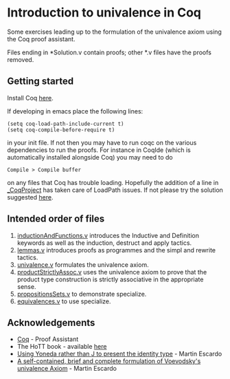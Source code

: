 # Introduction to univalence in Coq

Some exercises leading up to the formulation of the univalence axiom using the Coq proof assistant.

Files ending in *Solution.v contain proofs; other *.v files have the proofs removed.

## Getting started

Install Coq [here](https://coq.inria.fr/).

If developing in emacs place the following lines:

```
(setq coq-load-path-include-current t)
(setq coq-compile-before-require t)
```

in your init file.
If not then you may have to run coqc on the various dependencies to run the proofs.
For instance in CoqIde (which is automatically installed alongside Coq) you may need to do

```
Compile > Compile buffer
```

on any files that Coq has trouble loading. 
Hopefully the addition of a line in [\_CoqProject](_CoqProject) has taken care of LoadPath issues. 
If not please try the solution suggested [here](https://stackoverflow.com/questions/16202666/coqide-cant-load-modules-from-same-folder).

## Intended order of files

1. [inductionAndFunctions.v](inductionAndFunctions.v) introduces the Inductive and Definition keywords as well as the induction, destruct and apply tactics.
2. [lemmas.v](lemmas.v) introduces proofs as programmes and the simpl and rewrite tactics.
3. [univalence.v](univalence.v) formulates the univalence axiom.
4. [productStrictlyAssoc.v](productStrictlyAssoc.v) uses the univalence axiom to prove that the product type construction is strictly associative in the appropriate sense.
5. [propositionsSets.v](propositionsSets.v) to demonstrate specialize.
6. [equivalences.v](equivalences.v) to use specialize.


## Acknowledgements

* [Coq](https://coq.inria.fr/) - Proof Assistant
* The HoTT book - available [here](https://homotopytypetheory.org/book/)
* [Using Yoneda rather than J to present the identity type](http://www.cs.bham.ac.uk/~mhe/yoneda/yoneda.html) - Martin Escardo
* [A self-contained, brief and complete formulation of Voevodsky's univalence Axiom](http://www.cs.bham.ac.uk/~mhe/agda-new/UnivalenceFromScratch.html) - Martin Escardo
